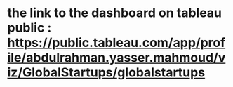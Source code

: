 # the link to the dashboard on tableau public : https://public.tableau.com/app/profile/abdulrahman.yasser.mahmoud/viz/GlobalStartups/globalstartups
